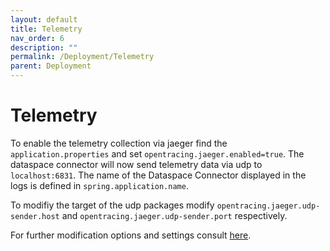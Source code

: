 ```yaml
---
layout: default
title: Telemetry
nav_order: 6
description: ""
permalink: /Deployment/Telemetry
parent: Deployment
---
```


# Telemetry

To enable the telemetry collection via jaeger find the `application.properties` and
set `opentracing.jaeger.enabled=true`.
The dataspace connector will now send telemetry data via udp to `localhost:6831`. The name of the
Dataspace Connector displayed in the logs is defined in `spring.application.name`.

To modifiy the target of the udp packages modify `opentracing.jaeger.udp-sender.host` and
`opentracing.jaeger.udp-sender.port` respectively.

For further modification options and settings consult [here](https://github.com/opentracing-contrib/java-spring-jaeger).
